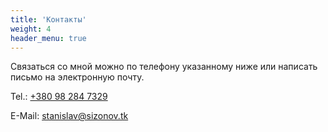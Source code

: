 ```yaml
---
title: 'Контакты'
weight: 4
header_menu: true
---
```

Связаться со мной можно по телефону указанному ниже или написать письмо на электронную почту.


Tel.: [+380 98 284 7329](tel:+380982847329)
	
E-Mail: [stanislav@sizonov.tk](mailto:stanislav@sizonov.tk)

